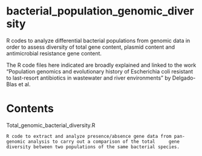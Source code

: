 # bacterial_population_genomic_diversity
R codes to analyze differential bacterial populations from genomic data in order to assess diversity of total gene content, plasmid content and antimicrobial resistance gene content.

The R code files here indicated are broadly explained and linked to the work “Population genomics and evolutionary history of Escherichia coli resistant to last-resort antibiotics in wastewater and river environments” by Delgado-Blas et al.


# Contents

  Total_genomic_bacterial_diversity.R

    R code to extract and analyze presence/absence gene data from pan-genomic analysis to carry out a comparison of the total     gene diversity between two populations of the same bacterial species.



